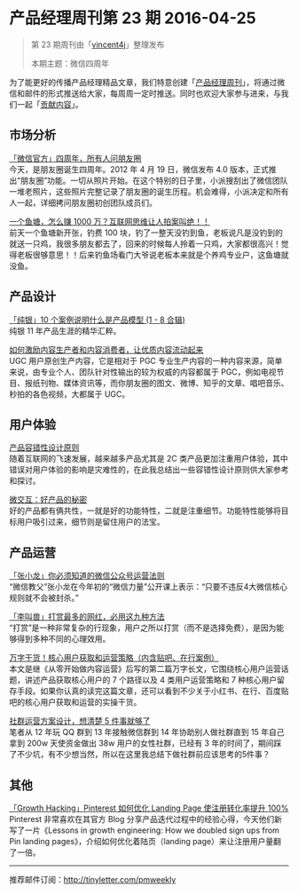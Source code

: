# 产品经理周刊第 23 期 2016-04-25

> 第 23 期周刊由「[vincent4j](http://pmweekly.com/contributors#vincent4j)」整理发布
> 
> 本期主题：微信四周年

为了能更好的传播产品经理精品文章，我们特意创建「[产品经理周刊](http://pmweekly.com/)」，将通过微信和邮件的形式推送给大家，每周周一定时推送。同时也欢迎大家参与进来，与我们一起「[贡献内容](https://github.com/vincent4j/pmweekly.com/issues/new)」。

## 市场分析

[「微信官方」四周年，所有人问朋友圈](http://mp.weixin.qq.com/s?__biz=MjM5NjM4MDAxMg==&mid=2655072033&idx=1&sn=e23019b7e9d632f8c33b4fad7800e5b7&scene=23&srcid=0419qgH21QHpS5KbS6KSt2pm#rd)    
今天，是朋友圈诞生四周年。2012 年 4 月 19 日，微信发布 4.0 版本，正式推出“朋友圈”功能。一切从照片开始。在这个特别的日子里，小派搜刮出了微信团队一堆老照片，这些照片完整记录了朋友圈的诞生历程。机会难得，小派决定和所有人一起，详细拷问朋友圈初创团队成员们。   

[一个鱼塘，怎么赚 1000 万？互联网思维让人拍案叫绝！！](http://mp.weixin.qq.com/s?__biz=MjM5NjAyMzcyMA==&mid=2659989828&idx=2&sn=71f12e51e920468349a30ff83348ea41&scene=23&srcid=0422C6cvjmblcdMGWk8IRrsK#rd)   
前天一个鱼塘新开张，钓费 100 块，钓了一整天没钓到鱼，老板说凡是没钓到的就送一只鸡，我很多朋友都去了，回来的时候每人拎着一只鸡，大家都很高兴！觉得老板很够意思！！后来钓鱼场看门大爷说老板本来就是个养鸡专业户，这鱼塘就没鱼。  

## 产品设计

[「纯银」10 个案例说明什么是产品模型 (1 - 8 合辑)](http://weibo.com/ttarticle/p/show?id=2309403953597325925889)   
纯银 11 年产品生涯的精华汇粹。   

[如何激励内容生产者和内容消费者，让优质内容流动起来](http://mp.weixin.qq.com/s?__biz=MjM5OTEwNjI2MA==&mid=2651731148&idx=1&sn=d7fa44e9fe33000c6d625d9ebb13cb32&scene=23&srcid=0422r1d2aGHNsXe9dtu3kgd6#rd)   
UGC 用户原创生产内容，它是相对于 PGC 专业生产内容的一种内容来源，简单来说，由专业个人、团队针对性输出的较为权威的内容都属于 PGC，例如电视节目、报纸刊物、媒体资讯等，而你朋友圈的图文、微博、知乎的文章、唱吧音乐、秒拍的各色视频，大都属于 UGC。    

  


## 用户体验

[产品容错性设计原则](http://mp.weixin.qq.com/s?__biz=MjM5NjA3ODI3Ng==&mid=2649828094&idx=1&sn=bf1d7049d282d316edb950bb3b51091f&scene=23&srcid=0422vvEp5Ef9O7SX03NMPEwb#rd)   
随着互联网的飞速发展，越来越多产品尤其是 2C 类产品更加注重用户体验，其中错误对用户体验的影响是灾难性的，在此我总结出一些容错性设计原则供大家参考和探讨。   

[微交互：好产品的秘密](http://mp.weixin.qq.com/s?__biz=MjM5NjA3ODI3Ng==&mid=2649828105&idx=1&sn=b21dc716d9ee53f562822fa77529ff78&scene=23&srcid=0424CDgaDyJxMcktf9cr6BfI#rd)   
好的产品都有俩共性，一就是好的功能特性，二就是注重细节。功能特性能够将目标用户吸引过来，细节则是留住用户的法宝。  



## 产品运营

[「张小龙」你必须知道的微信公众号运营法则](http://mp.weixin.qq.com/s?__biz=MzA5MTAyNTA4NQ==&mid=2650417180&idx=1&sn=82685d56a723a84ee52f68224daaa847&scene=23&srcid=0422gvHi736QqBjh2hrnzEro#rd)    
“微信教父”张小龙在今年初的“微信力量”公开课上表示：“只要不违反4大微信核心规则就不会被封杀。”    

[「李叫兽」打赏最多的网红，必用这九种方法](http://mp.weixin.qq.com/s?__biz=MzA5NTMxOTczOA==&mid=2650441034&idx=1&sn=0c7ab73cf6744850e541df6e0d0a87e4&scene=23&srcid=0420i7aOCytUsB8B3JuuZJzX#rd)   
“打赏”是一种非常复杂的行现象，用户之所以打赏（而不是选择免费），是因为能够得到多种不同的心理效用。   

[万字干货！核心用户获取和运营策略（内含贴吧、在行案例）](http://mp.weixin.qq.com/s?__biz=MjM5MDgzNDkzMw==&mid=2652213746&idx=1&sn=5b551d4da55bb9443e69c4ab59b022e1&scene=23&srcid=0422XfsXbYJBHOCQHkdRIFzr#rd)   
本文是继《从零开始做内容运营》后写的第二篇万字长文，它围绕核心用户运营话题，讲述产品获取核心用户的 7 个路径以及 4 类用户运营策略和 7 种核心用户留存手段。如果你认真的读完这篇文章，还可以看到不少关于小红书、在行、百度贴吧的核心用户获取和运营的实操干货。         

[社群运营方案设计，想清楚 5 件事就够了](http://mp.weixin.qq.com/s?__biz=MjM5NTQ5MjIyMA==&mid=2654536664&idx=3&sn=6107c8410cafab88e37767af3aad6cec&scene=23&srcid=0424Okkj5U14VPQ5ubxcbXAq#rd)   
笔者从 12 年玩 QQ 群到 13 年接触微信群到 14 年协助别人做社群直到 15 年自己拿到 200w 天使资金做出 38w 用户的女性社群，已经有 3 年的时间了，期间踩了不少坑，有不少想当然，所以在这里我总结下做社群前应该思考的5件事？    


## 其他

[「Growth Hacking」Pinterest 如何优化 Landing Page 使注册转化率提升 100%](http://mp.weixin.qq.com/s?__biz=MzA4NDk5OTgzMg==&mid=2650589514&idx=1&sn=61053a98f9f8f601fad89d854c3d22f6&scene=23&srcid=0422O5cinDpPpL7DK7FjBjnl#rd)   
Pinterest 非常喜欢在其官方 Blog 分享产品迭代过程中的经验心得，今天他们新写了一片《Lessons in growth engineering: How we doubled sign ups from Pin landing pages》，介绍如何优化着陆页（landing page）来让注册用户量翻了一倍。  


---
推荐邮件订阅：<http://tinyletter.com/pmweekly>  
